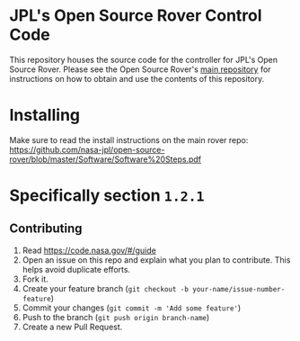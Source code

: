 # JPL's Open Source Rover Control Code
This repository houses the source code for the controller for JPL's Open Source Rover.  Please see the Open Source Rover's [main repository](https://github.com/nasa-jpl/open-source-rover) for instructions on how to obtain and use the contents of this repository.

# Installing

Make sure to read the install instructions on the main rover repo: https://github.com/nasa-jpl/open-source-rover/blob/master/Software/Software%20Steps.pdf

Specifically section `1.2.1`
=======

## Contributing

1. Read https://code.nasa.gov/#/guide
2. Open an issue on this repo and explain what you plan to contribute. This helps avoid duplicate efforts.
3. Fork it.
4. Create your feature branch (`git checkout -b your-name/issue-number-feature`)
5. Commit your changes (`git commit -m 'Add some feature'`)
6. Push to the branch (`git push origin branch-name`)
7. Create a new Pull Request.

